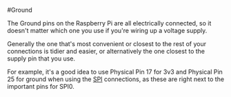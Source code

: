 <!--
---
name: Ground
class: interface
type: pinout
description: Raspberry Pi Ground Pins
pincount: 1
pin:
  '6':
  '9':
  '14':
  '20':
  '25':
  '30':
  '34':
  '39':
-->
#Ground

The Ground pins on the Raspberry Pi are all electrically connected, so it doesn't matter
which one you use if you're wiring up a voltage supply.

Generally the one that's most convenient or closest to the rest of your connections is tidier
and easier, or alternatively the one closest to the supply pin that you use.

For example, it's a good idea to use Physical Pin 17 for 3v3 and Physical Pin 25 for ground when using
the [SPI](/pinout/iface-spi) connections, as these are right next to the important pins for SPI0.
